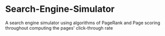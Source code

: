 # Search-Engine-Simulator
A search engine simulator using algorithms of PageRank and Page scoring throughout computing the pages' click-through rate

